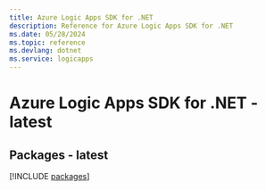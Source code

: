 ```yaml
---
title: Azure Logic Apps SDK for .NET
description: Reference for Azure Logic Apps SDK for .NET
ms.date: 05/28/2024
ms.topic: reference
ms.devlang: dotnet
ms.service: logicapps
---
```

# Azure Logic Apps SDK for .NET - latest
## Packages - latest
[!INCLUDE [packages](logic-apps-index.md)]